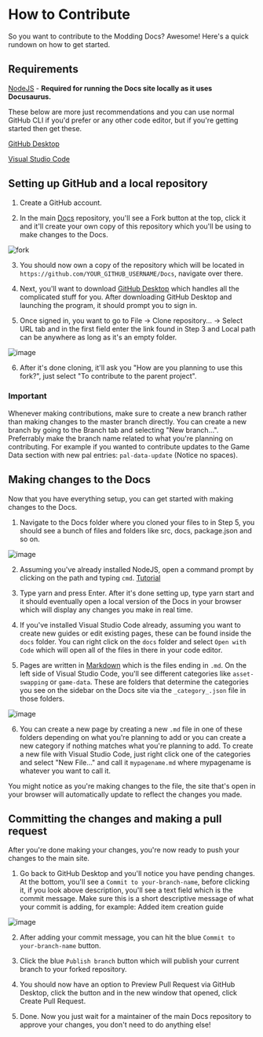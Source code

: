 # How to Contribute

So you want to contribute to the Modding Docs? Awesome! Here's a quick rundown on how to get started.

## Requirements

[NodeJS](https://nodejs.org/en/download/prebuilt-binaries) - **Required for running the Docs site locally as it uses Docusaurus.**

These below are more just recommendations and you can use normal GitHub CLI if you'd prefer or any other code editor, but if you're getting started then get these.

[GitHub Desktop](https://github.com/apps/desktop)

[Visual Studio Code](https://code.visualstudio.com/)

## Setting up GitHub and a local repository

1. Create a GitHub account.

2. In the main [Docs](https://github.com/PalworldModding/Docs) repository, you'll see a Fork button at the top,
click it and it'll create your own copy of this repository which you'll be using to make changes to the Docs.

![fork](https://github.com/user-attachments/assets/04642a01-be12-45d0-bc9e-3a4df005de8c)

3. You should now own a copy of the repository which will be located in `https://github.com/YOUR_GITHUB_USERNAME/Docs`, navigate over there.

4. Next, you'll want to download [GitHub Desktop](https://github.com/apps/desktop) which handles all the complicated stuff for you. After downloading GitHub Desktop and launching the program, it should prompt you to sign in.

5. Once signed in, you want to go to File -> Clone repository... -> Select URL tab and in the first field enter the link found in Step 3 and Local path can be anywhere as long as it's an empty folder.

![image](https://github.com/user-attachments/assets/ceecd6ae-ec91-41d5-aca3-7162f4e4aceb)

6. After it's done cloning, it'll ask you "How are you planning to use this fork?", just select "To contribute to the parent project".

### Important
Whenever making contributions, make sure to create a new branch rather than making changes to the master branch directly. You can create a new branch by going to the Branch tab and selecting "New branch...". Preferrably make the branch name related to what you're planning on contributing. For example if you wanted to contribute updates to the Game Data section with new pal entries: `pal-data-update` (Notice no spaces).

## Making changes to the Docs

Now that you have everything setup, you can get started with making changes to the Docs.

1. Navigate to the Docs folder where you cloned your files to in Step 5, you should see a bunch of files and folders like src, docs, package.json and so on.

![image](https://github.com/user-attachments/assets/5dfa071d-cac6-4733-b7c2-04d8223afe2f)

2. Assuming you've already installed NodeJS, open a command prompt by clicking on the path and typing `cmd`. [Tutorial](https://www.lifewire.com/open-command-prompt-in-folder-8681085)

3. Type yarn and press Enter. After it's done setting up, type yarn start and it should eventually open a local version of the Docs in your browser which will display any changes you make in real time.

4. If you've installed Visual Studio Code already, assuming you want to create new guides or edit existing pages, these can be found inside the `docs` folder. You can right click on the `docs` folder and select `Open with Code` which will open all of the files in there in your code editor.

5. Pages are written in [Markdown](https://www.markdownguide.org/basic-syntax/) which is the files ending in `.md`. On the left side of Visual Studio Code, you'll see different categories like `asset-swapping` or `game-data`. These are folders that determine the categories you see on the sidebar on the Docs site via the `_category_.json` file in those folders.

![image](https://github.com/user-attachments/assets/58ac5743-ea3b-4945-a50f-b9d33da67b77)

6. You can create a new page by creating a new `.md` file in one of these folders depending on what you're planning to add or you can create a new category if nothing matches what you're planning to add. To create a new file with Visual Studio Code, just right click one of the categories and select "New File..." and call it `mypagename.md` where mypagename is whatever you want to call it.

You might notice as you're making changes to the file, the site that's open in your browser will automatically update to reflect the changes you made.

## Committing the changes and making a pull request

After you're done making your changes, you're now ready to push your changes to the main site.

1. Go back to GitHub Desktop and you'll notice you have pending changes. At the bottom, you'll see a `Commit to your-branch-name`, before clicking it, if you look above description, you'll see a text field which is the commit message. Make sure this is a short descriptive message of what your commit is adding, for example: Added item creation guide

![image](https://github.com/user-attachments/assets/48bd07b9-2a7e-486d-963c-956e0607e43d)

2. After adding your commit message, you can hit the blue `Commit to your-branch-name` button.

3. Click the blue `Publish branch` button which will publish your current branch to your forked repository.

4. You should now have an option to Preview Pull Request via GitHub Desktop, click the button and in the new window that opened, click Create Pull Request.

5. Done. Now you just wait for a maintainer of the main Docs repository to approve your changes, you don't need to do anything else!
